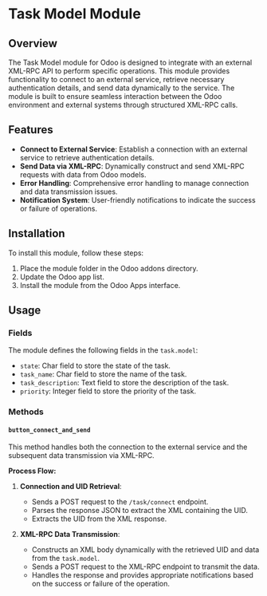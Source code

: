 # Task Model Module

## Overview

The Task Model module for Odoo is designed to integrate with an external XML-RPC API to perform specific operations. This module provides functionality to connect to an external service, retrieve necessary authentication details, and send data dynamically to the service. The module is built to ensure seamless interaction between the Odoo environment and external systems through structured XML-RPC calls.

## Features

- **Connect to External Service**: Establish a connection with an external service to retrieve authentication details.
- **Send Data via XML-RPC**: Dynamically construct and send XML-RPC requests with data from Odoo models.
- **Error Handling**: Comprehensive error handling to manage connection and data transmission issues.
- **Notification System**: User-friendly notifications to indicate the success or failure of operations.

## Installation

To install this module, follow these steps:

1. Place the module folder in the Odoo addons directory.
2. Update the Odoo app list.
3. Install the module from the Odoo Apps interface.

## Usage

### Fields

The module defines the following fields in the `task.model`:

- `state`: Char field to store the state of the task.
- `task_name`: Char field to store the name of the task.
- `task_description`: Text field to store the description of the task.
- `priority`: Integer field to store the priority of the task.

### Methods

#### `button_connect_and_send`

This method handles both the connection to the external service and the subsequent data transmission via XML-RPC.

**Process Flow:**

1. **Connection and UID Retrieval**:
    - Sends a POST request to the `/task/connect` endpoint.
    - Parses the response JSON to extract the XML containing the UID.
    - Extracts the UID from the XML response.

2. **XML-RPC Data Transmission**:
    - Constructs an XML body dynamically with the retrieved UID and data from the `task.model`.
    - Sends a POST request to the XML-RPC endpoint to transmit the data.
    - Handles the response and provides appropriate notifications based on the success or failure of the operation.
